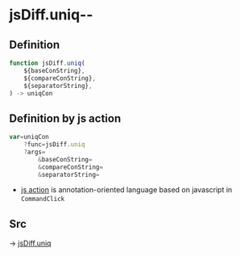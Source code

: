 # jsDiff.uniq--

## Definition

```js.js
function jsDiff.uniq(
	${baseConString},
	${compareConString},
	${separatorString},
) -> uniqCon
```


## Definition by js action

```js.js
var=uniqCon
	?func=jsDiff.uniq
	?args=
		&baseConString=
		&compareConString=
		&separatorString=
```

- [js action](#) is annotation-oriented language based on javascript in `CommandClick`

## Src

-> [jsDiff.uniq](https://github.com/puutaro/CommandClick/blob/master/app/src/main/java/com/puutaro/commandclick/fragment_lib/terminal_fragment/js_interface/text/JsDiff.kt#L29)


